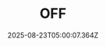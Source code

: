 ---
title: "OFF"
id: 3339880
date: 2025-08-23T05:00:07.364Z
link: games/steam/recent/off
image: http://media.steampowered.com/steamcommunity/public/images/apps/3339880/eacbaf86a0ce7d8f36b26982cc4acbd52c65b673.jpg
playtime_2weeks: 508
playtime_forever: 508
playtime_windows_forever: 0
playtime_mac_forever: 0
playtime_linux_forever: 508
playtime_deck_forever: 508
---